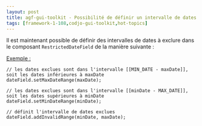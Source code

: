 ```yaml
---
layout: post
title: agf-gui-toolkit - Possibilité de définir un intervalle de dates à exclure par le composant RestrictedDateField
tags: [framework-1-108,codjo-gui-toolkit,hot-topics]
---
```

Il est maintenant possible de définir des intervalles de dates à exclure dans le composant ```RestrictedDateField``` de la manière suivante :

<u>Exemple :</u>

```
// les dates exclues sont dans l'intervalle [[MIN_DATE - maxDate]], soit les dates inférieures à maxDate
dateField.setMaxDateRange(maxDate); 

// les dates exclues sont dans l'intervalle [[minDate - MAX_DATE]], soit les dates supérieures à minDate
dateField.setMinDateRange(minDate); 

// définit l'intervalle de dates exclues
dateField.addInvalidRange(minDate, maxDate); 
```